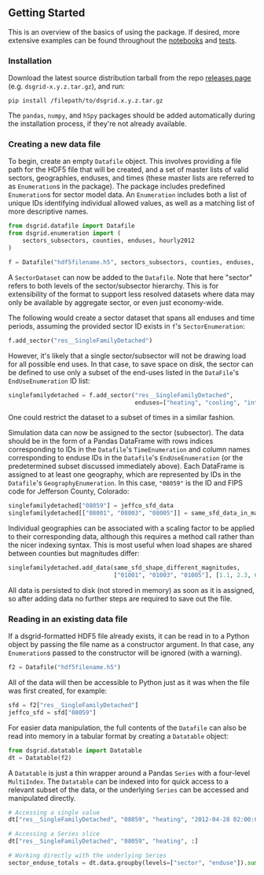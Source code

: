 ## Getting Started

This is an overview of the basics of using the package. If desired, more extensive examples can be found throughout the [notebooks](https://github.com/dsgrid/dsgrid-load/tree/eh/create-docs/notebooks) and [tests](https://github.com/dsgrid/dsgrid-load/tree/master/tests).

### Installation

Download the latest source distribution tarball from the repo [releases page](https://github.com/dsgrid/dsgrid-load/releases) (e.g. `dsgrid-x.y.z.tar.gz`), and run:

```
pip install /filepath/to/dsgrid.x.y.z.tar.gz
```

The `pandas`, `numpy`, and `h5py` packages should be added automatically during the installation process, if they're not already available.

### Creating a new data file

To begin, create an empty `Datafile` object. This involves providing a file path for the HDF5 file that will be created, and a set of master lists of valid sectors, geographies, enduses, and times (these master lists are referred to as `Enumeration`s in the package). The package includes predefined `Enumeration`s for sector model data. An `Enumeration` includes both a list of unique IDs identifying individual allowed values, as well as a matching list of more descriptive names.

```python
from dsgrid.datafile import Datafile
from dsgrid.enumeration import (
    sectors_subsectors, counties, enduses, hourly2012
)

f = Datafile("hdf5filename.h5", sectors_subsectors, counties, enduses, hourly2012)

```

A `SectorDataset` can now be added to the `Datafile`. Note that here "sector" refers to both levels of the sector/subsector hierarchy. This is for extensibility of the format to support less resolved datasets where data may only be available by aggregate sector, or even just economy-wide.

The following would create a sector dataset that spans all enduses and time periods, assuming the provided sector ID exists in `f`'s `SectorEnumeration`:

```python
f.add_sector("res__SingleFamilyDetached")
```

However, it's likely that a single sector/subsector will not be drawing load for all possible end uses. In that case, to save space on disk, the sector can be defined to use only a subset of the end-uses listed in the `DataFile`'s `EndUseEnumeration` ID list:

```python
singlefamilydetached = f.add_sector("res__SingleFamilyDetached",
                                    enduses=["heating", "cooling", "interior_lights"])
```

One could restrict the dataset to a subset of times in a similar fashion.

Simulation data can now be assigned to the sector (subsector). The data should be in the form of a Pandas DataFrame with rows indices corresponding to IDs in the `Datafile`'s `TimeEnumeration` and column names corresponding to enduse IDs in the `Datafile`'s `EndUseEnumeration` (or the predetermined subset discussed immediately above). Each DataFrame is assigned to at least one geography, which are represented by IDs in the `Datafile`'s `GeographyEnumeration`. In this case, `"08059"` is the ID and FIPS code for Jefferson County, Colorado:

```python
singlefamilydetached["08059"] = jeffco_sfd_data
singlefamilydetached[["08001", "08003", "08005"]] = same_sfd_data_in_many_counties
```

Individual geographies can be associated with a scaling factor to be applied to their corresponding data, although this requires a method call rather than the nicer indexing syntax. This is most useful when load shapes are shared between counties but magnitudes differ:

```python
singlefamilydetached.add_data(same_sfd_shape_different_magnitudes,
                              ["01001", "01003", "01005"], [1.1, 2.3, 6.7])
```


All data is persisted to disk (not stored in memory) as soon as it is assigned, so after adding data no further steps are required to save out the file.

### Reading in an existing data file

If a dsgrid-formatted HDF5 file already exists, it can be read in to a Python object by passing the file name as a constructor argument. In that case, any `Enumeration`s passed to the constructor will be ignored (with a warning).

```python
f2 = Datafile("hdf5filename.h5")
```

All of the data will then be accessible to Python just as it was when the file was first created, for example:

```python
sfd = f2["res__SingleFamilyDetached"]
jeffco_sfd = sfd["08059"]
```

For easier data manipulation, the full contents of the `Datafile` can also be read into memory in a tabular format by creating a `Datatable` object:

```python
from dsgrid.datatable import Datatable
dt = Datatable(f2)
```

A `Datatable` is just a thin wrapper around a Pandas `Series` with a four-level `MultiIndex`. The `Datatable` can be indexed into for quick access to a relevant subset of the data, or the underlying `Series` can be accessed and manipulated directly.

```python
# Accessing a single value
dt["res__SingleFamilyDetached", "08059", "heating", "2012-04-28 02:00:00-05:00"]

# Accessing a Series slice
dt["res__SingleFamilyDetached", "08059", "heating", :]

# Working directly with the underlying Series
sector_enduse_totals = dt.data.groupby(levels=["sector", "enduse"]).sum()
```

